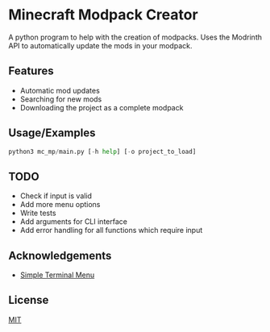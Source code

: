 
# Minecraft Modpack Creator

A python program to help with the creation of modpacks. Uses the Modrinth API to automatically update the mods in your modpack.


## Features

- Automatic mod updates
- Searching for new mods
- Downloading the project as a complete modpack


## Usage/Examples

```python
python3 mc_mp/main.py [-h help] [-o project_to_load]
```

## TODO
- Check if input is valid 
- Add more menu options
- Write tests
- Add arguments for CLI interface
- Add error handling for all functions which require input

## Acknowledgements

 - [Simple Terminal Menu](https://pypi.org/project/simple-term-menu/)

## License

[MIT](https://choosealicense.com/licenses/mit/)

